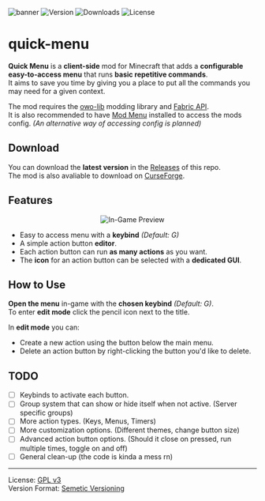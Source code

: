  ![banner](https://github.com/ImCodist/quick-menu/assets/50346006/9caa6fb8-4bbd-4aef-bb28-ceb161deeba6)
![Version](https://img.shields.io/github/v/release/ImCodist/quick-menu?style=flat-square) ![Downloads](https://img.shields.io/github/downloads/ImCodist/quick-menu/total?style=flat-square) ![License](https://img.shields.io/github/license/ImCodist/quick-menu?style=flat-square)

# quick-menu
**Quick Menu** is a **client-side** mod for Minecraft that adds a **configurable easy-to-access menu** that runs **basic repetitive commands**.<br>
It aims to save you time by giving you a place to put all the commands you may need for a given context.

The mod requires the [owo-lib](https://github.com/wisp-forest/owo-lib) modding library and [Fabric API](https://modrinth.com/mod/fabric-api).<br>
It is also recommended to have [Mod Menu](https://modrinth.com/mod/modmenu) installed to access the mods config. *(An alternative way of accessing config is planned)*

## Download
You can download the **latest version** in the [Releases](https://github.com/ImCodist/quick-menu/releases) of this repo.<br>
The mod is also avaliable to download on [CurseForge](https://www.curseforge.com/minecraft/mc-mods/quick-menu).

## Features
<p align="center">
  <img src="https://github.com/ImCodist/quick-menu/assets/50346006/e6ce7cf2-43f5-442e-bf90-8d912eb0fa58" alt="In-Game Preview"/>
</p>

- Easy to access menu with a **keybind** *(Default: G)*
- A simple action button **editor**.
- Each action button can run **as many actions** as you want.
- The **icon** for an action button can be selected with a **dedicated GUI**.

## How to Use
**Open the menu** in-game with the **chosen keybind** *(Default: G)*.<br>
To enter **edit mode** click the pencil icon next to the title.<br>

In **edit mode** you can:
- Create a new action using the button below the main menu.
- Delete an action button by right-clicking the button you'd like to delete.

## TODO
- [ ] Keybinds to activate each button.
- [ ] Group system that can show or hide itself when not active. (Server specific groups)
- [ ] More action types. (Keys, Menus, Timers)
- [ ] More customization options. (Different themes, change button size)
- [ ] Advanced action button options. (Should it close on pressed, run multiple times, toggle on and off)
- [ ] General clean-up (the code is kinda a mess rn)

---

License: [GPL v3](https://www.gnu.org/licenses/gpl-3.0.en.html)\
Version Format: [Semetic Versioning](https://semver.org/)
